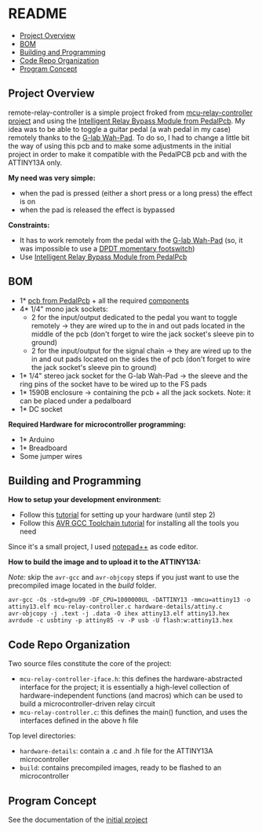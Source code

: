 
# README


- [Project Overview](#project-overview)
- [BOM](#bom)
- [Building and Programming](#building-and-programming)
- [Code Repo Organization](#code-repo-organization)
- [Program Concept](#program-concept)


## <a name="project-overview"></a>Project Overview

remote-relay-controller is a simple project froked from [mcu-relay-controller project](https://github.com/matt-garman/mcu-relay-controller/tree/main)
and using the [Intelligent Relay Bypass Module from PedalPcb](https://www.pedalpcb.com/product/relaybypass/).
My idea was to be able to toggle a guitar pedal (a wah pedal in my case) remotely thanks to the 
[G-lab Wah-Pad](https://glab.com.pl/product/wah-pad/). To do so, I had to change a little bit the 
way of using this pcb and to make some adjustments in the initial project in order to make it compatible with the 
PedalPCB pcb and with the ATTINY13A only.

**My need was very simple:**
- when the pad is pressed (either a short press or a long press) the effect is on
- when the pad is released the effect is bypassed

**Constraints:**
- It has to work remotely from the pedal with the [G-lab Wah-Pad](https://glab.com.pl/product/wah-pad/)
(so, it was impossible to use a [DPDT momentary footswitch](https://www.taydaelectronics.com/dpdt-compact-stomp-foot-pedal-switch-momentary.html))
- Use [Intelligent Relay Bypass Module from PedalPcb](https://www.pedalpcb.com/product/relaybypass/)


## <a name="bom"></a>BOM

- 1* [pcb from PedalPcb](https://www.pedalpcb.com/product/relaybypass/) + all the required [components](https://docs.pedalpcb.com/project/PedalPCB-IntelligentRelayBypass.pdf)
- 4* 1/4" mono jack sockets:
	- 2 for the input/output dedicated to the pedal you want to toggle remotely -> they are wired up to the in and out pads located in the middle of the pcb (don't forget to wire the jack socket's sleeve pin to ground)
	- 2 for the input/output for the signal chain -> they are wired up to the in and out pads located on the sides the of pcb (don't forget to wire the jack socket's sleeve pin to ground)
- 1* 1/4" stereo jack socket for the G-lab Wah-Pad -> the sleeve and the ring pins of the socket have to be wired up to the FS pads
- 1* 1590B enclosure -> containing the pcb + all the jack sockets. Note: it can be placed under a pedalboard
- 1* DC socket

**Required Hardware for microcontroller programming:**
- 1* Arduino
- 1* Breadboard
- Some jumper wires


## <a name="building-and-programming"></a>Building and Programming

**How to setup your development environment:**
- Follow this [tutorial](https://www.instructables.com/Updated-Guide-on-How-to-Program-an-Attiny13-or-13a/) for setting up your hardware (until step 2)
- Follow this [AVR GCC Toolchain tutorial](https://tinusaur.com/guides/avr-gcc-toolchain/) for installing all the tools you need

Since it's a small project, I used [notepad++](https://notepad-plus-plus.org/downloads/) as code editor.

**How to build the image and to upload it to the ATTINY13A:**

*Note:* skip the `avr-gcc` and `avr-objcopy` steps if you just want
to use the precompiled image located in the *build* folder.
```
avr-gcc -Os -std=gnu99 -DF_CPU=1000000UL -DATTINY13 -mmcu=attiny13 -o attiny13.elf mcu-relay-controller.c hardware-details/attiny.c
avr-objcopy -j .text -j .data -O ihex attiny13.elf attiny13.hex
avrdude -c usbtiny -p attiny85 -v -P usb -U flash:w:attiny13.hex
```


## <a name="code-repo-organization"></a>Code Repo Organization

Two source files constitute the core of the project:

- `mcu-relay-controller-iface.h`: this defines the hardware-abstracted
  interface for the project; it is essentially a high-level collection of
  hardware-independent functions (and macros) which can be used to build a
  microcontroller-driven relay circuit
- `mcu-relay-controller.c`: this defines the main() function, and uses the
  interfaces defined in the above h file

Top level directories:
- `hardware-details`: contain a .c and .h file for the ATTINY13A microcontroller
- `build`: contains precompiled images, ready to be flashed to an
  microcontroller


## <a name="program-concept"></a>Program Concept

See the documentation of the [initial project](https://github.com/matt-garman/mcu-relay-controller/blob/main/README.md#program-concept)